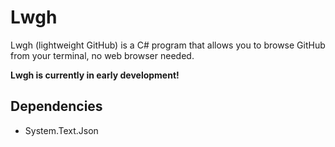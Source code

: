 
# Lwgh

Lwgh (lightweight GitHub) is a C# program that allows you to browse GitHub from your terminal, no web browser needed.

**Lwgh is currently in early development!**

## Dependencies

- System.Text.Json
